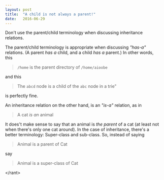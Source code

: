 ```yaml
---
layout: post
title:  "A child is not always a parent!"
date:   2016-06-29
---
```


Don't use the parent/child terminology when discussing inheritance relations.

The parent/child terminology is appropriate when discussing *"has-a"* relations. (A parent *has a* child, and a child *has a* parent.) In other words, this

> `/home` is the parent directory of `/home/aioobe`

and this

> The `abcd` node is a child of the `abc` node in a trie"

is perfectly fine.

An inheritance relation on the other hand, is an *"is-a"* relation, as in

> A cat *is an* animal

It does't make sense to say that an animal is *the parent* of a cat (at least not when there's only one cat around). In the case of inheritance, there's a better terminology: Super-class and sub-class. So, instead of saying

> Animal is a parent of Cat

say

> Animal is a super-class of Cat

&lt;/rant&gt;
